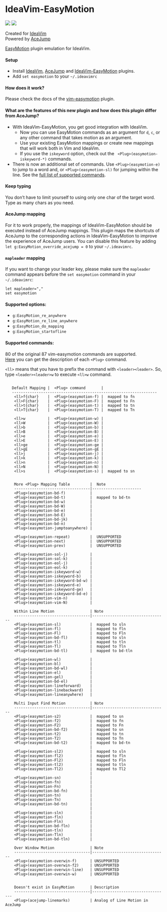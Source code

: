 # IdeaVim-EasyMotion

[![][jetbrains-team-svg]][jetbrains-team-page]
[![][apache-license-svg]](LICENSE)

Created for [IdeaVim](https://plugins.jetbrains.com/plugin/164-ideavim)  
Powered by [AceJump](https://plugins.jetbrains.com/plugin/7086-acejump)

[EasyMotion](https://github.com/easymotion/vim-easymotion) plugin emulation for IdeaVim.


#### Setup

- Install [IdeaVim](https://plugins.jetbrains.com/plugin/164-ideavim),
[AceJump](https://plugins.jetbrains.com/plugin/7086-acejump) and
[IdeaVim-EasyMotion](https://plugins.jetbrains.com/plugin/13360-ideavim-easymotion/) plugins.
- Add `set easymotion` to your `~/.ideavimrc`

#### How does it work?

Please check the docs of the [vim-easymotion](https://github.com/easymotion/vim-easymotion#usage-example-for-the-base-features) plugin.

#### What are the features of this new plugin and how does this plugin differ from AceJump?

- With IdeaVim-EasyMotion, you get good integration with IdeaVim.
    - Now you can use EasyMotion commands as an argument for `d`, `c`, or any other command that takes motion as an argument.
    - Use your existing EasyMotion mappings or create new mappings that will work both in Vim and IdeaVim.
    - If you use the `iskeyword` option, check out the ` <Plug>(easymotion-iskeyword-*)` commands.
- There is now an additional set of commands. Use `<Plug>(easymotion-e)` to jump to a word and, or `<Plug>(easymotion-sl)` for jumping within the line. See the [full list of supported commands](#supported-commands).

#### Keep typing

You don’t have to limit yourself to using only one char of the target word. Type as many chars as you need.

#### AceJump mapping

For it to work properly, the mappings of IdeaVim-EasyMotion should be
executed instead of AceJump mappings. This plugin maps the shortcuts
of AceJump to the corresponding actions in IdeaVim-EasyMotion to
improve the experience of AceJump users. You can disable this feature by
adding `let g:EasyMotion_override_acejump = 0` to your `~/.ideavimrc`.

#### `mapleader` mapping

If you want to change your leader key, please make sure the `mapleader` command appears before the `set easymotion` command in your `~/.ideavimrc`:
```
let mapleader=","
set easymotion
```

#### Supported options:

- `g:EasyMotion_re_anywhere`
- `g:EasyMotion_re_line_anywhere`
- `g:EasyMotion_do_mapping`
- `g:EasyMotion_startofline`

#### Supported commands:
80 of the original 87 vim-easymotion commands are supported.  
[Here](https://github.com/easymotion/vim-easymotion/blob/master/doc/easymotion.txt) you can get
the description of each `<Plug>` command.

  `<ll>` means that you have to prefix the command with `<leader><leader>`.
  So, type `<leader><leader>w` to execute `<ll>w` command.
```

   Default Mapping |  <Plug> command       |
   -----------------------------------------------------------------
    <ll>f{char}    |  <Plug>(easymotion-f) |  mapped to fn
    <ll>F{char}    |  <Plug>(easymotion-F) |  mapped to Fn
    <ll>t{char}    |  <Plug>(easymotion-t) |  mapped to tn
    <ll>T{char}    |  <Plug>(easymotion-T) |  mapped to Tn

    <ll>w          |  <Plug>(easymotion-w) |
    <ll>W          |  <Plug>(easymotion-W) |
    <ll>b          |  <Plug>(easymotion-b) |
    <ll>B          |  <Plug>(easymotion-B) |
    <ll>e          |  <Plug>(easymotion-e) |
    <ll>E          |  <Plug>(easymotion-E) |
    <ll>ge         |  <Plug>(easymotion-ge |
    <ll>gE         |  <Plug>(easymotion-gE |
    <ll>j          |  <Plug>(easymotion-j) |
    <ll>k          |  <Plug>(easymotion-k) |
    <ll>n          |  <Plug>(easymotion-n) |
    <ll>N          |  <Plug>(easymotion-N) |
    <ll>s          |  <Plug>(easymotion-s) |  mapped to sn


    More <Plug> Mapping Table         |  Note
    ----------------------------------|----------------------
    <Plug>(easymotion-bd-f)           |
    <Plug>(easymotion-bd-t)           |  mapped to bd-tn
    <Plug>(easymotion-bd-w)           |
    <Plug>(easymotion-bd-W)           |
    <Plug>(easymotion-bd-e)           |
    <Plug>(easymotion-bd-E)           |
    <Plug>(easymotion-bd-jk)          |
    <Plug>(easymotion-bd-n)           |
    <Plug>(easymotion-jumptoanywhere) |

    <Plug>(easymotion-repeat)         |  UNSUPPORTED
    <Plug>(easymotion-next)           |  UNSUPPORTED
    <Plug>(easymotion-prev)           |  UNSUPPORTED

    <Plug>(easymotion-sol-j)          |
    <Plug>(easymotion-sol-k)          |
    <Plug>(easymotion-eol-j)          |
    <Plug>(easymotion-eol-k)          |
    <Plug>(easymotion-iskeyword-w)    |
    <Plug>(easymotion-iskeyword-b)    |
    <Plug>(easymotion-iskeyword-bd-w) |
    <Plug>(easymotion-iskeyword-e)    |
    <Plug>(easymotion-iskeyword-ge)   |
    <Plug>(easymotion-iskeyword-bd-e) |
    <Plug>(easymotion-vim-n)          |
    <Plug>(easymotion-vim-N)          |

    Within Line Motion                | Note 
    ----------------------------------|---------------------------------
    <Plug>(easymotion-sl)             |  mapped to sln
    <Plug>(easymotion-fl)             |  mapped to fln
    <Plug>(easymotion-Fl)             |  mapped to Fln
    <Plug>(easymotion-bd-fl)          |  mapped to sln
    <Plug>(easymotion-tl)             |  mapped to tln
    <Plug>(easymotion-Tl)             |  mapped to Tln
    <Plug>(easymotion-bd-tl)          |  mapped to bd-tln

    <Plug>(easymotion-wl)             | 
    <Plug>(easymotion-bl)             | 
    <Plug>(easymotion-bd-wl)          | 
    <Plug>(easymotion-el)             | 
    <Plug>(easymotion-gel)            | 
    <Plug>(easymotion-bd-el)          | 
    <Plug>(easymotion-lineforward)    |
    <Plug>(easymotion-linebackward)   |
    <Plug>(easymotion-lineanywhere)   |
                                      
    Multi Input Find Motion           | Note
    ----------------------------------|---------------------------------
    <Plug>(easymotion-s2)             |  mapped to sn
    <Plug>(easymotion-f2)             |  mapped to fn
    <Plug>(easymotion-F2)             |  mapped to Fn
    <Plug>(easymotion-bd-f2)          |  mapped to sn
    <Plug>(easymotion-t2)             |  mapped to tn
    <Plug>(easymotion-T2)             |  mapped to Tn
    <Plug>(easymotion-bd-t2)          |  mapped to bd-tn
                                      |
    <Plug>(easymotion-sl2)            |  mapped to sln
    <Plug>(easymotion-fl2)            |  mapped to fln
    <Plug>(easymotion-Fl2)            |  mapped to Fln
    <Plug>(easymotion-tl2)            |  mapped to tln
    <Plug>(easymotion-Tl2)            |  mapped to Tl2
                                      |
    <Plug>(easymotion-sn)             | 
    <Plug>(easymotion-fn)             | 
    <Plug>(easymotion-Fn)             | 
    <Plug>(easymotion-bd-fn)          | 
    <Plug>(easymotion-tn)             | 
    <Plug>(easymotion-Tn)             | 
    <Plug>(easymotion-bd-tn)          | 
                                      |
    <Plug>(easymotion-sln)            | 
    <Plug>(easymotion-fln)            | 
    <Plug>(easymotion-Fln)            | 
    <Plug>(easymotion-bd-fln)         | 
    <Plug>(easymotion-tln)            | 
    <Plug>(easymotion-Tln)            | 
    <Plug>(easymotion-bd-tln)         | 

    Over Window Motion                | Note
    ----------------------------------|---------------------------------
    <Plug>(easymotion-overwin-f)      | UNSUPPORTED
    <Plug>(easymotion-overwin-f2)     | UNSUPPORTED
    <Plug>(easymotion-overwin-line)   | UNSUPPORTED
    <Plug>(easymotion-overwin-w)      | UNSUPPORTED


    Doesn't exist in EasyMotion       | Description
    ----------------------------------|----------------------------------
    <Plug>(acejump-linemarks)         | Analog of Line Motion in AceJump
```

<!-- Badges -->
[jetbrains-team-page]: https://confluence.jetbrains.com/display/ALL/JetBrains+on+GitHub
[jetbrains-team-svg]: http://jb.gg/badges/team.svg
[plugin-download-svg]: https://img.shields.io/jetbrains/plugin/d/7086-acejump.svg
[apache-license-svg]: https://img.shields.io/badge/License-GPL%20v3-blue.svg
